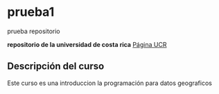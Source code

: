 # prueba1
prueba repositorio

**repositorio de la universidad de costa rica**
[Página UCR](https://www.ucr.ac.cr/)

## Descripción del curso
Este curso es una introduccion la programación para datos geograficos

